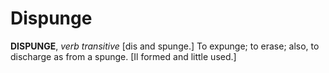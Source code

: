 # Dispunge

**DISPUNGE**, _verb transitive_ \[dis and spunge.\] To expunge; to erase; also, to discharge as from a spunge. \[Il formed and little used.\]